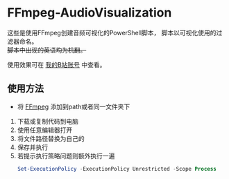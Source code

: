 # FFmpeg-AudioVisualization

这些是使用FFmpeg创建音频可视化的PowerShell脚本，
脚本以可视化使用的过滤器命名。  
~~脚本中出现的英语均为机翻。~~

使用效果可在 [我的B站账号](https://space.bilibili.com/5677062/) 中查看。

## 使用方法  

- 将 [FFmpeg](https://github.com/FFmpeg/FFmpeg) 添加到path或者同一文件夹下
1. 下载或复制代码到电脑
2. 使用任意编辑器打开
3. 将文件路径替换为自己的
4. 保存并执行
5. 若提示执行策略问题则额外执行一遍
    ```PowerShell
    Set-ExecutionPolicy -ExecutionPolicy Unrestricted -Scope Process
    ```